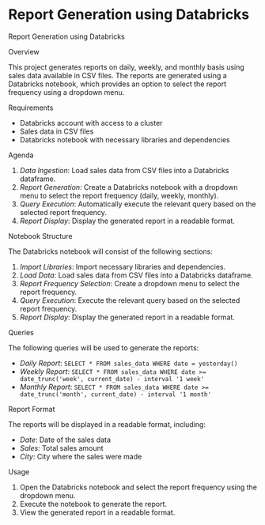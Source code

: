 # Report Generation using Databricks

Report Generation using Databricks
 
Overview
 
This project generates reports on daily, weekly, and monthly basis using sales data available in CSV files. The reports are generated using a Databricks notebook, which provides an option to select the report frequency using a dropdown menu.
 
Requirements
 
- Databricks account with access to a cluster
- Sales data in CSV files
- Databricks notebook with necessary libraries and dependencies
 
Agenda
 
1. *Data Ingestion*: Load sales data from CSV files into a Databricks dataframe.
2. *Report Generation*: Create a Databricks notebook with a dropdown menu to select the report frequency (daily, weekly, monthly).
3. *Query Execution*: Automatically execute the relevant query based on the selected report frequency.
4. *Report Display*: Display the generated report in a readable format.
 
Notebook Structure
 
The Databricks notebook will consist of the following sections:
 
1. *Import Libraries*: Import necessary libraries and dependencies.
2. *Load Data*: Load sales data from CSV files into a Databricks dataframe.
3. *Report Frequency Selection*: Create a dropdown menu to select the report frequency.
4. *Query Execution*: Execute the relevant query based on the selected report frequency.
5. *Report Display*: Display the generated report in a readable format.
 
Queries
 
The following queries will be used to generate the reports:
 
- *Daily Report*: `SELECT * FROM sales_data WHERE date = yesterday()`
- *Weekly Report*: `SELECT * FROM sales_data WHERE date >= date_trunc('week', current_date) - interval '1 week'`
- *Monthly Report*: `SELECT * FROM sales_data WHERE date >= date_trunc('month', current_date) - interval '1 month'`
 
Report Format
 
The reports will be displayed in a readable format, including:
 
- *Date*: Date of the sales data
- *Sales*: Total sales amount
- *City*: City where the sales were made
 
Usage
 
1. Open the Databricks notebook and select the report frequency using the dropdown menu.
2. Execute the notebook to generate the report.
3. View the generated report in a readable format.
